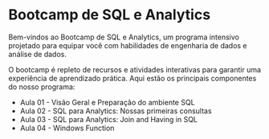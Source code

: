 # Bootcamp de SQL e Analytics

Bem-vindos ao Bootcamp de SQL e Analytics, um programa intensivo projetado para equipar você com habilidades de engenharia de dados e análise de dados. 

O bootcamp é repleto de recursos e atividades interativas para garantir uma experiência de aprendizado prática. Aqui estão os principais componentes do nosso programa:

* Aula 01 - Visão Geral e Preparação do ambiente SQL
* Aula 02 - SQL para Analytics: Nossas primeiras consultas
* Aula 03 - SQL para Analytics: Join and Having in SQL
* Aula 04 - Windows Function